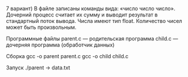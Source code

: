 7 вариант) В файле записаны команды вида: «число число число<endline>». Дочерний процесс
считает их сумму и выводит результат в стандартный поток вывода. Числа имеют тип float.
Количество чисел может быть произвольным.

Программные файлы
parent.c — родительская программа
child.c — дочерняя программа (обработчик данных)

Сборка
gcc -o parent parent.c
gcc -o child child.c

Запуск
./parent -> data.txt
